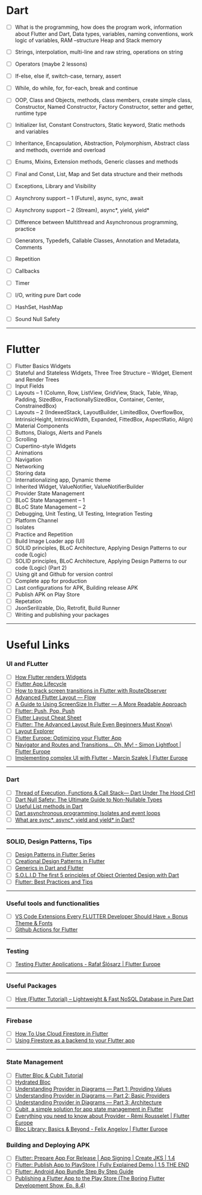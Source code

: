 # Dart

- [ ] What is the programming, how does the program work, information about Flutter and Dart, Data types, variables, naming conventions, work logic of variables, RAM –structure Heap and Stack memory 
- [ ] Strings, interpolation, multi-line and raw string, operations on string 
- [ ] Operators (maybe 2 lessons) 
- [ ] If-else, else if, switch-case, ternary, assert 
- [ ] While, do while, for, for-each, break and continue 
- [ ] OOP, Class and Objects, methods, class members, create simple class, Constructor, Named Constructor, Factory Constructor, setter and getter, runtime type 
- [ ] Initializer list, Constant Constructors, Static keyword, Static methods and variables 
- [ ] Inheritance, Encapsulation, Abstraction, Polymorphism, Abstract class and methods, override and overload 
- [ ] Enums, Mixins, Extension methods, Generic classes and methods 
- [ ] Final and Const, List, Map and Set data structure and their methods  
- [ ] Exceptions, Library and Visibility 
- [ ] Asynchrony support – 1 (Future), async, sync, await  
- [ ] Asynchrony support – 2 (Stream), async*, yield, yield* 
- [ ] Difference between Multithread and Asynchronous programming, practice  
- [ ] Generators, Typedefs, Callable Classes, Annotation and Metadata, Comments 
- [ ] Repetition 
- [ ] Callbacks
- [ ] Timer
- [ ] I/O, writing pure Dart code
- [ ] HashSet, HashMap
- [ ] Sound Null Safety


---

# Flutter

- [ ] Flutter Basics Widgets 
- [ ] Stateful and Stateless Widgets, Three Tree Structure – Widget, Element and Render Trees 
- [ ] Input Fields 
- [ ] Layouts – 1 (Column, Row, ListView, GridView, Stack, Table, Wrap, Padding, SizedBox, FractionallySizedBox, Container, Center, ConstrainedBox)
- [ ] Layouts – 2 (IndexedStack, LayoutBuilder, LimitedBox, OverflowBox, IntrinsicHeight, IntrinsicWidth, Expanded, FittedBox, AspectRatio, Align)
- [ ] Material Components 
- [ ] Buttons, Dialogs, Alerts and Panels 
- [ ] Scrolling 
- [ ] Cupertino-style Widgets 
- [ ] Animations 
- [ ] Navigation 
- [ ] Networking 
- [ ] Storing data 
- [ ] Internationalizing app, Dynamic theme 
- [ ] Inherited Widget, ValueNotifier, ValueNotifierBuilder
- [ ] Provider State Management 
- [ ] BLoC State Management – 1 
- [ ] BLoC State Management – 2 
- [ ] Debugging, Unit Testing, UI Testing, Integration Testing
- [ ] Platform Channel 
- [ ] Isolates
- [ ] Practice and Repetition 
- [ ] Build Image Loader app (UI) 
- [ ] SOLID principles, BLoC Architecture, Applying Design Patterns to our code (Logic) 
- [ ] SOLID principles, BLoC Architecture, Applying Design Patterns to our code (Logic) (Part 2)
- [ ] Using git and Github for version control 
- [ ] Complete app for production 
- [ ] Last configurations for APK, Building release APK 
- [ ] Publish APK on Play Store 
- [ ] Repetation
- [ ] JsonSerilizable, Dio, Retrofit, Build Runner
- [ ] Writing and publishing your packages 

--- 
# Useful Links

### UI and FLutter 
- [ ] [How Flutter renders Widgets](https://www.youtube.com/watch?v=996ZgFRENMs)
- [ ] [Flutter App Lifecycle](https://medium.com/pharos-production/flutter-app-lifecycle-4b0ab4a4211a)
- [ ] [How to track screen transitions in Flutter with RouteObserver](https://medium.com/flutter-community/how-to-track-screen-transitions-in-flutter-with-routeobserver-733984a90dea)
- [ ] [Advanced Flutter Layout — Flow](https://medium.com/flutter-community/advanced-flutter-layout-flow-32300bf3b7b3)
- [ ] [A Guide to Using ScreenSize In Flutter — A More Readable Approach](https://medium.com/flutter-community/a-guide-to-using-screensize-in-flutter-a-more-readable-approach-901e82556195)
- [ ] [Flutter: Push, Pop, Push](https://medium.com/flutter-community/flutter-push-pop-push-1bb718b13c31)
- [ ] [Flutter Layout Cheat Sheet](https://medium.com/flutter-community/flutter-layout-cheat-sheet-5363348d037e)
- [ ] [Flutter: The Advanced Layout Rule Even Beginners Must Know](https://medium.com/flutter-community/flutter-the-advanced-layout-rule-even-beginners-must-know-edc9516d1a2)\
- [ ] [Layout Explorer](https://www.youtube.com/watch?v=Jakrc3Tn_y4)
- [ ] [Flutter Europe: Optimizing your Flutter App](https://www.youtube.com/watch?v=vVg9It7cOfY&t=1766s)
- [ ] [Navigator and Routes and Transitions... Oh, My! - Simon Lightfoot | Flutter Europe](https://www.youtube.com/watch?v=4CYTTW6PMoc&list=PLSfIzlAv6WL20hw5KbyiEW5cxw8rkD6un&index=3)
- [ ] [Implementing complex UI with Flutter - Marcin Szałek | Flutter Europe](https://www.youtube.com/watch?v=FCyoHclCqc8&list=PLSfIzlAv6WL20hw5KbyiEW5cxw8rkD6un&index=10)
---

### Dart
- [ ] [Thread of Execution, Functions & Call Stack— Dart Under The Hood CH1](https://medium.com/flutter-community/thread-of-execution-functions-call-stack-dart-under-the-hood-ch1-c2e756504c)
- [ ] [Dart Null Safety: The Ultimate Guide to Non-Nullable Types](https://www.youtube.com/watch?v=aZtjcbsdwTo&feature=youtu.be&fbclid=IwAR0qsU2nNljJGoSkMS0jCTnUL_bWXLvop3bIuttVMMiWSuCsgo0mJ1oRHxQ)
- [ ] [Useful List methods in Dart](https://medium.com/flutter-community/useful-list-methods-in-dart-6e173cac803d)
- [ ] [Dart asynchronous programming: Isolates and event loops](https://medium.com/dartlang/dart-asynchronous-programming-isolates-and-event-loops-bffc3e296a6a)
- [ ] [What are sync*, async*, yield and yield* in Dart?](https://medium.com/@jelenaaa.lecic/what-are-sync-async-yield-and-yield-in-dart-defe57d06381)

---

### SOLID, Design Patterns, Tips

- [ ] [Design Patterns in Flutter Series](https://medium.com/flutter-community/flutter-design-patterns-0-introduction-5e88cfff6792)
- [ ] [Creational Design Patterns in Flutter](https://dart.academy/creational-design-patterns-for-dart-and-flutter-factory-method/?fbclid=IwAR3WoA8QonjNeOfq1G8SaLQBqYZbEHf5bbLgLO9zudeLwQGy2ohp5hqweDk)
- [ ] [Generics in Dart and Flutter](https://dart.academy/generics-in-dart-and-flutter/)
- [ ] [S.O.L.I.D The first 5 principles of Object Oriented Design with Dart](https://medium.com/flutter-community/s-o-l-i-d-the-first-5-principles-of-object-oriented-design-with-dart-f31d62135b7e)
- [ ] [Flutter: Best Practices and Tips](https://medium.com/flutter-community/flutter-best-practices-and-tips-7c2782c9ebb5)

---

### Useful tools and functionalities
- [ ] [VS Code Extensions Every FLUTTER Developer Should Have + Bonus Theme & Fonts](https://www.youtube.com/watch?v=VHhksMa2Ffg&fbclid=IwAR1nrm9p5p5kZMMI0zLqjAL7djnI7GQoGQZ3uomY48iQ5sQ4WlnlX7Xmr_s)
- [ ] [Github Actions for Flutter](https://medium.com/mobile-development-group/github-actions-for-flutter-cf02923d7b5d)

---

### Testing
- [ ] [Testing Flutter Applications - Rafał Ślósarz | Flutter Europe](https://www.youtube.com/watch?v=vl0CbG_-Ny8&list=PLSfIzlAv6WL20hw5KbyiEW5cxw8rkD6un&index=16)

---

### Useful Packages
- [ ] [Hive (Flutter Tutorial) – Lightweight & Fast NoSQL Database in Pure Dart](https://www.youtube.com/watch?v=R1GSrrItqUs&t=2212s)

---

### Firebase
- [ ] [How To Use Cloud Firestore in Flutter](https://medium.com/firebase-tips-tricks/how-to-use-cloud-firestore-in-flutter-9ea80593ca40)
- [ ] [Using Firestore as a backend to your Flutter app](https://www.youtube.com/watch?v=DqJ_KjFzL9I)

---

### State Management
 - [ ] [Flutter Bloc & Cubit Tutorial](https://www.youtube.com/watch?v=y564ETOCog8&fbclid=IwAR38YsysqoyaRXkTdQCko02BcqXZPHMhoaY_fSYgBqpGnOS04fIVuSBfxBA)
 - [ ] [Hydrated Bloc](https://www.youtube.com/watch?v=vSOpZd_FFEY)
 - [ ] [Understanding Provider in Diagrams — Part 1: Providing Values](https://medium.com/flutter-community/understanding-provider-in-diagrams-part-1-providing-values-4379aa1e7fd5)
 - [ ] [Understanding Provider in Diagrams — Part 2: Basic Providers](https://medium.com/flutter-community/understanding-provider-in-diagrams-part-2-basic-providers-1a80fb74d4e7)
 - [ ] [Understanding Provider in Diagrams — Part 3: Architecture](https://medium.com/flutter-community/understanding-provider-in-diagrams-part-3-architecture-a145e4fbbde1)
 - [ ] [Cubit, a simple solution for app state management in Flutter](https://medium.com/flutterando/cubit-a-simple-solution-for-app-state-management-in-flutter-66ab5279ef73)
 - [ ] [Everything you need to know about Provider - Rémi Rousselet | Flutter Europe](https://www.youtube.com/watch?v=BulIREvHBWg&list=PLSfIzlAv6WL20hw5KbyiEW5cxw8rkD6un&index=9)
 - [ ] [Bloc Library: Basics & Beyond - Felix Angelov | Flutter Europe](https://www.youtube.com/watch?v=knMvKPKBzGE&list=PLSfIzlAv6WL20hw5KbyiEW5cxw8rkD6un&index=21)
 
 ### Building and Deploying APK
 - [ ] [Flutter: Prepare App For Release | App Signing | Create JKS | 1.4](https://www.youtube.com/watch?v=nGvPNG-f1-o) 
 - [ ] [Flutter: Publish App to PlayStore | Fully Explained Demo | 1.5 THE END](https://www.youtube.com/watch?v=qpruGmff5Fw)
 - [ ] [Flutter: Android App Bundle Step By Step Guide](https://www.youtube.com/watch?v=dRbmjsqERVw)
 - [ ] [Publishing a Flutter App to the Play Store (The Boring Flutter Development Show, Ep. 8.4)](https://www.youtube.com/watch?v=dR04ArAhxd4)
